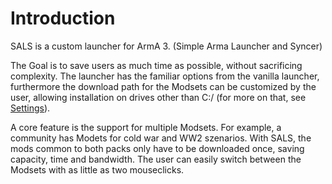 # Introduction

SALS is a custom launcher for ArmA 3. (Simple Arma Launcher and Syncer)

The Goal is to save users as much time as possible, without sacrificing complexity. The launcher has the familiar options from the vanilla launcher, furthermore the download path for the Modsets can be customized by the user, allowing installation on drives other than C:/ (for more on that, see [Settings](/player/config)). 

A core feature is the support for multiple Modsets. For example, a community has Modets for cold war and WW2 szenarios. With SALS, the mods common to both packs only have to be downloaded once, saving capacity, time and bandwidth. The user can easily switch between the Modsets with as little as two mouseclicks. 
